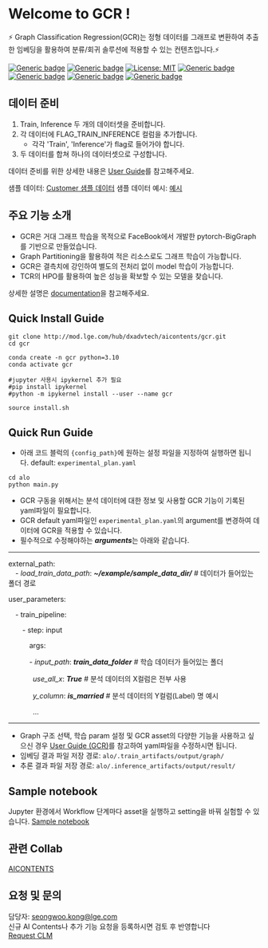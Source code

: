 # Welcome to GCR !

⚡ Graph Classification Regression(GCR)는 정형 데이터를 그래프로 변환하여 추출한 임베딩을 활용하여 분류/회귀 솔루션에 적용할 수 있는 컨텐츠입니다.⚡

[![Generic badge](https://img.shields.io/badge/release-v1.0.0-green.svg?style=for-the-badge)](http://링크)
[![Generic badge](https://img.shields.io/badge/last_update-2023.10.16-002E5F?style=for-the-badge)]()
[![License: MIT](https://img.shields.io/badge/License-MIT-yellow.svg?style=for-the-badge)](https://opensource.org/licenses/MIT)
[![Generic badge](https://img.shields.io/badge/python-3.10.12-purple.svg?style=for-the-badge&logo=python&logoColor=white)](https://www.python.org/)
[![Generic badge](https://img.shields.io/badge/dependencies-up_to_date-green.svg?style=for-the-badge&logo=python&logoColor=white)](requirement링크)
[![Generic badge](https://img.shields.io/badge/collab-blue.svg?style=for-the-badge)](http://collab.lge.com/main/display/AICONTENTS)
[![Generic badge](https://img.shields.io/badge/request_clm-green.svg?style=for-the-badge)](http://collab.lge.com/main/pages/viewpage.action?pageId=2157128981)


## 데이터 준비
1. Train, Inference 두 개의 데이터셋을 준비합니다.
2. 각 데이터에 FLAG_TRAIN_INFERENCE 컬럼을 추가합니다.
   - 각각 'Train', 'Inference'가 flag로 들어가야 합니다.
3. 두 데이터를 합쳐 하나의 데이터셋으로 구성합니다.


데이터 준비를 위한 상세한 내용은 [User Guide](http://collab.lge.com/main/pages/viewpage.action?pageId=2184972859#UserGuide(GCR)-|GCR%EC%9A%A9%EB%8D%B0%EC%9D%B4%ED%84%B0%EC%A4%80%EB%B9%84)를 참고해주세요.

샘플 데이터: [Customer 샘플 데이터](https://www.slingacademy.com/article/customers-sample-data-csv-json-xml-and-xlsx/#customerscsv)
샘플 데이터 예시: [예시](http://collab.lge.com/main/pages/viewpage.action?pageId=2184972864)
 


## 주요 기능 소개
- GCR은 거대 그래프 학습을 목적으로 FaceBook에서 개발한 pytorch-BigGraph를 기반으로 만들었습니다.
- Graph Partitioning을 활용하여 적은 리소스로도 그래프 학습이 가능합니다.
- GCR은 결측치에 강인하여 별도의 전처리 없이 model 학습이 가능합니다.
- TCR의 HPO를 활용하여 높은 성능을 확보할 수 있는 모델을 찾습니다.

상세한 설명은 [documentation](http://collab.lge.com/main/pages/viewpage.action?pageId=2184972902)을 참고해주세요. 

## Quick Install Guide


```
git clone http://mod.lge.com/hub/dxadvtech/aicontents/gcr.git 
cd gcr 

conda create -n gcr python=3.10
conda activate gcr 

#jupyter 사용시 ipykernel 추가 필요
#pip install ipykernel
#python -m ipykernel install --user --name gcr 

source install.sh

```

## Quick Run Guide
- 아래 코드 블럭의 `{config_path}`에 원하는 설정 파일을 지정하여 실행하면 됩니다. default: `experimental_plan.yaml`
```
cd alo
python main.py
```
- GCR 구동을 위해서는 분석 데이터에 대한 정보 및 사용할 GCR 기능이 기록된 yaml파일이 필요합니다.  
- GCR default yaml파일인 `experimental_plan.yaml`의 argument를 변경하여 데이터에 GCR을 적용할 수 있습니다.
- 필수적으로 수정해야하는 ***arguments***는 아래와 같습니다. 
***
external_path:  
&emsp;- *load_train_data_path*: ***~/example/sample_data_dir/***    # 데이터가 들어있는 폴더 경로

user_parameters:  

&emsp;- train_pipeline:  

&emsp;&emsp;- step: input 

&emsp;&emsp;&emsp;args: 

&emsp;&emsp;&emsp;- *input_path*: ***train_data_folder***    # 학습 데이터가 들어있는 폴더

&emsp;&emsp;&emsp;&ensp;*use_all_x*: ***True***              # 분석 데이터의 X컬럼은 전부 사용

&emsp;&emsp;&emsp;&ensp;*y_column*: ***is_married***         # 분석 데이터의 Y컬럼(Label) 명 예시

&emsp;&emsp;&emsp;&ensp;...  

***
- Graph 구조 선택, 학습 param 설정 및 GCR asset의 다양한 기능을 사용하고 싶으신 경우 [User Guide (GCR)](http://collab.lge.com/main/pages/viewpage.action?pageId=2178788969)를 참고하여 yaml파일을 수정하시면 됩니다. 
- 임베딩 결과 파일 저장 경로: `alo/.train_artifacts/output/graph/`
- 추론 결과 파일 저장 경로: `alo/.inference_artifacts/output/result/`



## Sample notebook
Jupyter 환경에서 Workflow 단계마다 asset을 실행하고 setting을 바꿔 실험할 수 있습니다. [Sample notebook](http://mod.lge.com/hub/dxadvtech/aicontents/gcr/-/blob/main/GCR_asset_run_template.ipynb)

## 관련 Collab
[AICONTENTS](http://collab.lge.com/main/display/AICONTENTS)

## 요청 및 문의
담당자: seongwoo.kong@lge.com  
신규 AI Contents나 추가 기능 요청을 등록하시면 검토 후 반영합니다  
[Request CLM](http://clm.lge.com/issue/projects/AICONTENTS/summary)


